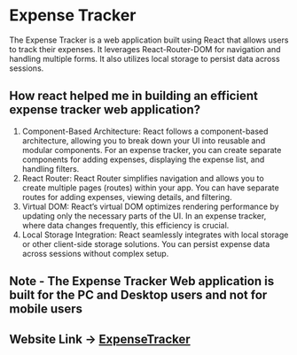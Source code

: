 # Expense Tracker
The Expense Tracker is a  web application built using React that allows users to track their expenses. It leverages React-Router-DOM for navigation and handling multiple forms. It also utilizes local storage to persist data across sessions.

## How react helped me in building an efficient expense tracker web application?
<ol>
 <li>
    Component-Based Architecture:
      React follows a component-based architecture, allowing you to break down your UI into reusable and modular components.
      For an expense tracker, you can create separate components for adding expenses, displaying the expense list, and handling filters.
 </li>
 <li>
   React Router:
      React Router simplifies navigation and allows you to create multiple pages (routes) within your app.
      You can have separate routes for adding expenses, viewing details, and filtering.
 </li>
 <li>
    Virtual DOM:
      React’s virtual DOM optimizes rendering performance by updating only the necessary parts of the UI.
      In an expense tracker, where data changes frequently, this efficiency is crucial.
  </li>
  <li>
     Local Storage Integration:
        React seamlessly integrates with local storage or other client-side storage solutions.
        You can persist expense data across sessions without complex setup.
  </li>
 </ol>
 
## Note - The Expense Tracker Web application is built for the PC and Desktop users and not for mobile users
 
## Website Link -> <a href ="https://expense-tracker-murex-rho.vercel.app/">ExpenseTracker </a>
